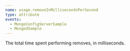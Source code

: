 ```yaml
---
name: usage.removeInMillisecondsPerSecond
type: attribute
events:
  - MongoConfigServerSample
  - MongodSample
---
```


The total time spent performing removes, in milliseconds.